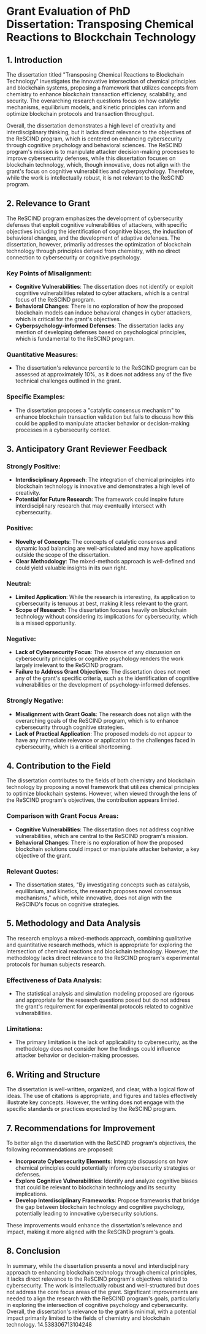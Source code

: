 # Grant Evaluation of PhD Dissertation: Transposing Chemical Reactions to Blockchain Technology

## 1. Introduction
The dissertation titled "Transposing Chemical Reactions to Blockchain Technology" investigates the innovative intersection of chemical principles and blockchain systems, proposing a framework that utilizes concepts from chemistry to enhance blockchain transaction efficiency, scalability, and security. The overarching research questions focus on how catalytic mechanisms, equilibrium models, and kinetic principles can inform and optimize blockchain protocols and transaction throughput.

Overall, the dissertation demonstrates a high level of creativity and interdisciplinary thinking, but it lacks direct relevance to the objectives of the ReSCIND program, which is centered on enhancing cybersecurity through cognitive psychology and behavioral sciences. The ReSCIND program's mission is to manipulate attacker decision-making processes to improve cybersecurity defenses, while this dissertation focuses on blockchain technology, which, though innovative, does not align with the grant's focus on cognitive vulnerabilities and cyberpsychology. Therefore, while the work is intellectually robust, it is not relevant to the ReSCIND program.

## 2. Relevance to Grant
The ReSCIND program emphasizes the development of cybersecurity defenses that exploit cognitive vulnerabilities of attackers, with specific objectives including the identification of cognitive biases, the induction of behavioral changes, and the development of adaptive defenses. The dissertation, however, primarily addresses the optimization of blockchain technology through principles derived from chemistry, with no direct connection to cybersecurity or cognitive psychology.

### Key Points of Misalignment:
- **Cognitive Vulnerabilities**: The dissertation does not identify or exploit cognitive vulnerabilities related to cyber attackers, which is a central focus of the ReSCIND program.
- **Behavioral Changes**: There is no exploration of how the proposed blockchain models can induce behavioral changes in cyber attackers, which is critical for the grant's objectives.
- **Cyberpsychology-informed Defenses**: The dissertation lacks any mention of developing defenses based on psychological principles, which is fundamental to the ReSCIND program.

### Quantitative Measures:
- The dissertation's relevance percentile to the ReSCIND program can be assessed at approximately 10%, as it does not address any of the five technical challenges outlined in the grant.

### Specific Examples:
- The dissertation proposes a "catalytic consensus mechanism" to enhance blockchain transaction validation but fails to discuss how this could be applied to manipulate attacker behavior or decision-making processes in a cybersecurity context.

## 3. Anticipatory Grant Reviewer Feedback
### Strongly Positive:
- **Interdisciplinary Approach**: The integration of chemical principles into blockchain technology is innovative and demonstrates a high level of creativity.
- **Potential for Future Research**: The framework could inspire future interdisciplinary research that may eventually intersect with cybersecurity.

### Positive:
- **Novelty of Concepts**: The concepts of catalytic consensus and dynamic load balancing are well-articulated and may have applications outside the scope of the dissertation.
- **Clear Methodology**: The mixed-methods approach is well-defined and could yield valuable insights in its own right.

### Neutral:
- **Limited Application**: While the research is interesting, its application to cybersecurity is tenuous at best, making it less relevant to the grant.
- **Scope of Research**: The dissertation focuses heavily on blockchain technology without considering its implications for cybersecurity, which is a missed opportunity.

### Negative:
- **Lack of Cybersecurity Focus**: The absence of any discussion on cybersecurity principles or cognitive psychology renders the work largely irrelevant to the ReSCIND program.
- **Failure to Address Grant Objectives**: The dissertation does not meet any of the grant's specific criteria, such as the identification of cognitive vulnerabilities or the development of psychology-informed defenses.

### Strongly Negative:
- **Misalignment with Grant Goals**: The research does not align with the overarching goals of the ReSCIND program, which is to enhance cybersecurity through cognitive strategies.
- **Lack of Practical Application**: The proposed models do not appear to have any immediate relevance or application to the challenges faced in cybersecurity, which is a critical shortcoming.

## 4. Contribution to the Field
The dissertation contributes to the fields of both chemistry and blockchain technology by proposing a novel framework that utilizes chemical principles to optimize blockchain systems. However, when viewed through the lens of the ReSCIND program's objectives, the contribution appears limited.

### Comparison with Grant Focus Areas:
- **Cognitive Vulnerabilities**: The dissertation does not address cognitive vulnerabilities, which are central to the ReSCIND program's mission.
- **Behavioral Changes**: There is no exploration of how the proposed blockchain solutions could impact or manipulate attacker behavior, a key objective of the grant.

### Relevant Quotes:
- The dissertation states, "By investigating concepts such as catalysis, equilibrium, and kinetics, the research proposes novel consensus mechanisms," which, while innovative, does not align with the ReSCIND's focus on cognitive strategies.

## 5. Methodology and Data Analysis
The research employs a mixed-methods approach, combining qualitative and quantitative research methods, which is appropriate for exploring the intersection of chemical reactions and blockchain technology. However, the methodology lacks direct relevance to the ReSCIND program's experimental protocols for human subjects research.

### Effectiveness of Data Analysis:
- The statistical analysis and simulation modeling proposed are rigorous and appropriate for the research questions posed but do not address the grant's requirement for experimental protocols related to cognitive vulnerabilities.

### Limitations:
- The primary limitation is the lack of applicability to cybersecurity, as the methodology does not consider how the findings could influence attacker behavior or decision-making processes.

## 6. Writing and Structure
The dissertation is well-written, organized, and clear, with a logical flow of ideas. The use of citations is appropriate, and figures and tables effectively illustrate key concepts. However, the writing does not engage with the specific standards or practices expected by the ReSCIND program.

## 7. Recommendations for Improvement
To better align the dissertation with the ReSCIND program's objectives, the following recommendations are proposed:
- **Incorporate Cybersecurity Elements**: Integrate discussions on how chemical principles could potentially inform cybersecurity strategies or defenses.
- **Explore Cognitive Vulnerabilities**: Identify and analyze cognitive biases that could be relevant to blockchain technology and its security implications.
- **Develop Interdisciplinary Frameworks**: Propose frameworks that bridge the gap between blockchain technology and cognitive psychology, potentially leading to innovative cybersecurity solutions.

These improvements would enhance the dissertation's relevance and impact, making it more aligned with the ReSCIND program's goals.

## 8. Conclusion
In summary, while the dissertation presents a novel and interdisciplinary approach to enhancing blockchain technology through chemical principles, it lacks direct relevance to the ReSCIND program's objectives related to cybersecurity. The work is intellectually robust and well-structured but does not address the core focus areas of the grant. Significant improvements are needed to align the research with the ReSCIND program's goals, particularly in exploring the intersection of cognitive psychology and cybersecurity. Overall, the dissertation's relevance to the grant is minimal, with a potential impact primarily limited to the fields of chemistry and blockchain technology. 14.538306713104248